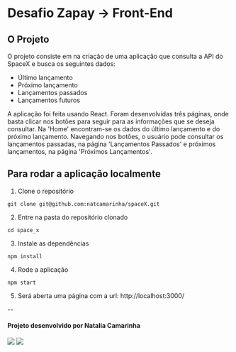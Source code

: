 # Desafio Zapay -> Front-End

## O Projeto

O projeto consiste em na criação de uma aplicação que consulta a API do SpaceX e busca os seguintes dados:
  * Último lançamento
  * Próximo lançamento
  * Lançamentos passados
  * Lançamentos futuros

A aplicação foi feita usando React. Foram desenvolvidas três páginas, onde basta clicar nos botões para seguir para as informações que se deseja consultar. Na 'Home' encontram-se os dados do último lançamento e do próximo lançamento. Navegando nos botões, o usuário pode consultar os lançamentos passadas, na página 'Lançamentos Passados' e próximos lançamentos, na página 'Próximos Lançamentos'.

## Para rodar a aplicação localmente

  1. Clone o repositório
  
    git clone git@github.com:natcamarinha/spaceX.git

  2. Entre na pasta do repositório clonado
  
    cd space_x
 

  3. Instale as dependências
  
    npm install

  4. Rode a aplicação
  
    npm start
    
  5. Será aberta uma página com a url: http://localhost:3000/

--

#### Projeto desenvolvido por Natalia Camarinha

<a href="https://www.linkedin.com/in/nataliacamarinha/" target="_blank"><img src="https://img.shields.io/badge/-LinkedIn-%230077B5?style=for-the-badge&logo=linkedin&logoColor=white" target="_blank"></a> 
<a href = "mailto:natcamarinha@gmail.com"><img src="https://img.shields.io/badge/-Gmail-%23333?style=for-the-badge&logo=gmail&logoColor=white" target="_blank"></a>
  
